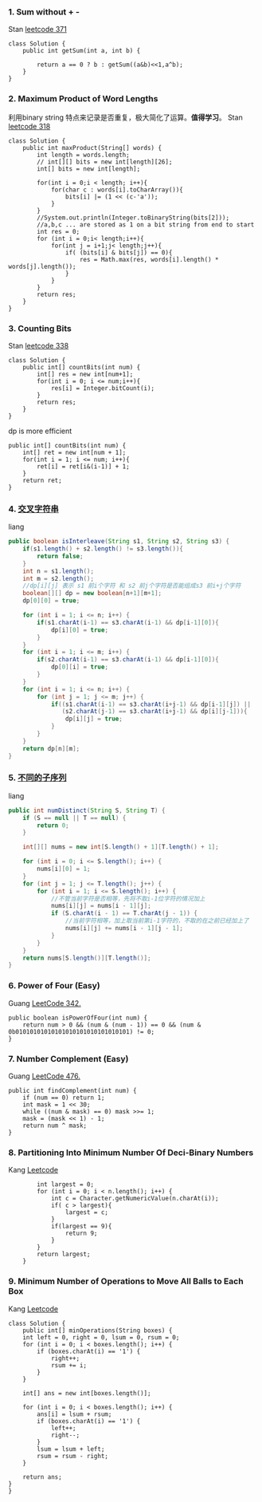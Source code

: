 ### 1. Sum without + -
Stan
[leetcode 371](https://leetcode.com/problems/sum-of-two-integers/submissions/)
```
class Solution {
    public int getSum(int a, int b) {

        return a == 0 ? b : getSum((a&b)<<1,a^b);
    }
}
```

### 2. Maximum Product of Word Lengths
利用binary string 特点来记录是否重复，极大简化了运算。__值得学习__。
Stan
[leetcode 318](https://leetcode.com/problems/maximum-product-of-word-lengths/submissions/)
```
class Solution {
    public int maxProduct(String[] words) {
        int length = words.length;
        // int[][] bits = new int[length][26];
        int[] bits = new int[length];
        
        for(int i = 0;i < length; i++){
            for(char c : words[i].toCharArray()){
                bits[i] |= (1 << (c-'a'));
            }
        }
        //System.out.println(Integer.toBinaryString(bits[2]));
        //a,b,c ... are stored as 1 on a bit string from end to start
        int res = 0;
        for (int i = 0;i< length;i++){
            for(int j = i+1;j< length;j++){
                if( (bits[i] & bits[j]) == 0){
                    res = Math.max(res, words[i].length() * words[j].length());
                }
            }
        }
        return res;
    }
}
```

### 3.  Counting Bits

Stan
[leetcode 338](https://leetcode.com/problems/counting-bits/)
```
class Solution {
    public int[] countBits(int num) {
        int[] res = new int[num+1];
        for(int i = 0; i <= num;i++){
            res[i] = Integer.bitCount(i);
        }
        return res;
    }
}
```
dp is more efficient
```
public int[] countBits(int num) {
    int[] ret = new int[num + 1];
    for(int i = 1; i <= num; i++){
        ret[i] = ret[i&(i-1)] + 1;
    }
    return ret;
}
```


### 4. [交叉字符串](https://www.lintcode.com/problem/interleaving-string/ "交叉字符串")

liang

```java
public boolean isInterleave(String s1, String s2, String s3) {
	if(s1.length() + s2.length() != s3.length()){
		return false;
	}
	int n = s1.length();
	int m = s2.length();
	//dp[i][j] 表示 s1 前i个字符 和 s2 前j个字符是否能组成s3 前i+j个字符
	boolean[][] dp = new boolean[n+1][m+1];
	dp[0][0] = true;

	for (int i = 1; i <= n; i++) {
		if(s1.charAt(i-1) == s3.charAt(i-1) && dp[i-1][0]){
			dp[i][0] = true;
		}
	}
	for (int i = 1; i <= m; i++) {
		if(s2.charAt(i-1) == s3.charAt(i-1) && dp[i-1][0]){
			dp[0][i] = true;
		}
	}
	for (int i = 1; i <= n; i++) {
		for (int j = 1; j <= m; j++) {
			if((s1.charAt(i-1) == s3.charAt(i+j-1) && dp[i-1][j]) ||
			   (s2.charAt(j-1) == s3.charAt(i+j-1) && dp[i][j-1])){
				dp[i][j] = true;
			}
		}
	}
	return dp[n][m];
}
```

### 5. [不同的子序列](https://www.lintcode.com/problem/distinct-subsequences/ "不同的子序列")

liang

```java
public int numDistinct(String S, String T) {
	if (S == null || T == null) {
		return 0;
	}

	int[][] nums = new int[S.length() + 1][T.length() + 1];

	for (int i = 0; i <= S.length(); i++) {
		nums[i][0] = 1;
	}
	for (int j = 1; j <= T.length(); j++) {
		for (int i = 1; i <= S.length(); i++) {
			//不管当前字符是否相等，先将不取i-1位字符的情况加上
			nums[i][j] = nums[i - 1][j];
			if (S.charAt(i - 1) == T.charAt(j - 1)) {
				//当前字符相等，加上取当前第i-1字符的，不取的在之前已经加上了
				nums[i][j] += nums[i - 1][j - 1];
			}
		}
	}
	return nums[S.length()][T.length()];
}
```

### 6. Power of Four (Easy)
Guang [LeetCode 342.](https://leetcode.com/problems/power-of-four/)
```
public boolean isPowerOfFour(int num) {
    return num > 0 && (num & (num - 1)) == 0 && (num & 0b01010101010101010101010101010101) != 0;
}
```

### 7.  Number Complement (Easy)
Guang [LeetCode 476.](https://leetcode.com/problems/number-complement/description/)
```
public int findComplement(int num) {
    if (num == 0) return 1;
    int mask = 1 << 30;
    while ((num & mask) == 0) mask >>= 1;
    mask = (mask << 1) - 1;
    return num ^ mask;
}
```

### 8. Partitioning Into Minimum Number Of Deci-Binary Numbers
Kang [Leetcode](https://leetcode.com/problems/partitioning-into-minimum-number-of-deci-binary-numbers/)

```public int minPartitions(String n) {
        int largest = 0;
        for (int i = 0; i < n.length(); i++) {
            int c = Character.getNumericValue(n.charAt(i));
            if( c > largest){
                largest = c;
            }
            if(largest == 9){
                return 9;
            }
        }
        return largest;
    }
```


### 9. Minimum Number of Operations to Move All Balls to Each Box
Kang [Leetcode](https://leetcode.com/problems/minimum-number-of-operations-to-move-all-balls-to-each-box/)

```
class Solution {
    public int[] minOperations(String boxes) {
    int left = 0, right = 0, lsum = 0, rsum = 0;
	for (int i = 0; i < boxes.length(); i++) {
		if (boxes.charAt(i) == '1') {
			right++;
			rsum += i;
		}
	}

	int[] ans = new int[boxes.length()];

	for (int i = 0; i < boxes.length(); i++) {
		ans[i] = lsum + rsum;
		if (boxes.charAt(i) == '1') {
			left++;
			right--;
		}
		lsum = lsum + left;
		rsum = rsum - right;
	}

	return ans;
}
}
```




